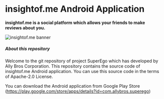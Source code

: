 # insightof.me Android Application

**insightof.me is a social platform which allows your friends to make reviews about you.**

![insightof.me banner](https://allybros.com/tr/assets/images/sego_banner_en.png)

##### **About this repository**

Welcome to the git repository of project SuperEgo which has developed by Ally Bros Corporation. This repository contains the source code of insightof.me Android application. You can use this source code in the terms of  Apache-2.0 License.

You can download the Android application from Google Play Store (<https://play.google.com/store/apps/details?id=com.allybros.superego>)
